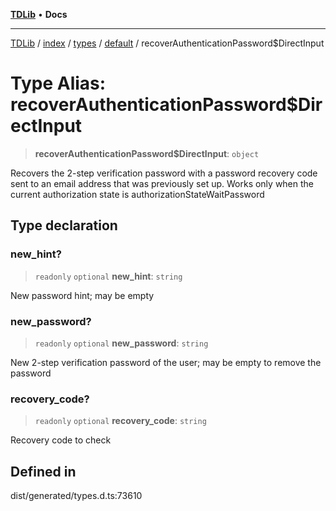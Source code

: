 [**TDLib**](../../../../../../README.md) • **Docs**

***

[TDLib](../../../../../../modules.md) / [index](../../../../../README.md) / [types](../../../README.md) / [default](../README.md) / recoverAuthenticationPassword$DirectInput

# Type Alias: recoverAuthenticationPassword$DirectInput

> **recoverAuthenticationPassword$DirectInput**: `object`

Recovers the 2-step verification password with a password recovery code sent to an email address that was previously set up. Works only when the current authorization state is authorizationStateWaitPassword

## Type declaration

### new\_hint?

> `readonly` `optional` **new\_hint**: `string`

New password hint; may be empty

### new\_password?

> `readonly` `optional` **new\_password**: `string`

New 2-step verification password of the user; may be empty to remove the password

### recovery\_code?

> `readonly` `optional` **recovery\_code**: `string`

Recovery code to check

## Defined in

dist/generated/types.d.ts:73610
